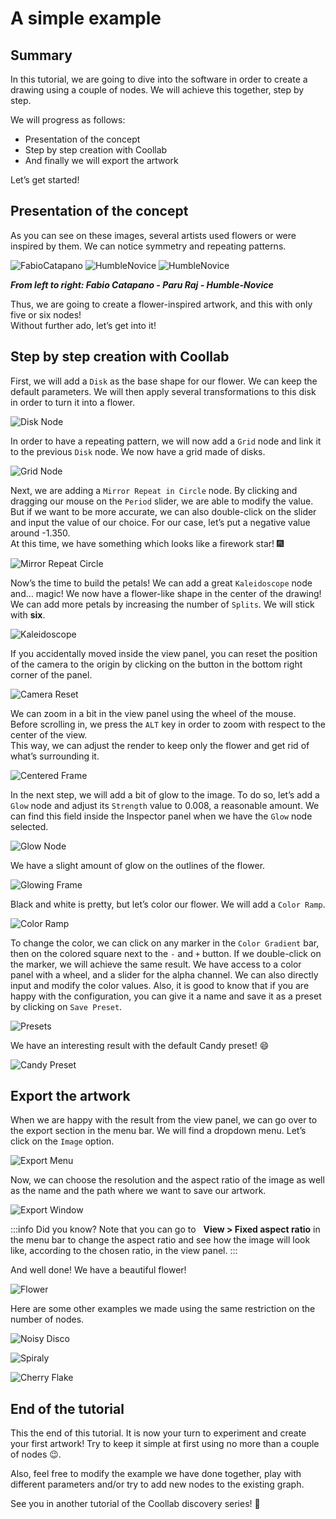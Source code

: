 # A simple example

## Summary

In this tutorial, we are going to dive into the software in order to create a drawing using a couple of nodes.
We will achieve this together, step by step.

We will progress as follows: 

- Presentation of the concept
- Step by step creation with Coollab
- And finally we will export the artwork

Let’s get started!

## Presentation of the concept

As you can see on these images, several artists used flowers or were inspired by them.
We can notice symmetry and repeating patterns.

![FabioCatapano](img/Tuto-A-simple-example/FabioCatapano.jpg)         ![HumbleNovice](img/Tuto-A-simple-example/ParuRaj.jpg)         ![HumbleNovice](img/Tuto-A-simple-example/HumbleNovice.jpg)<br/>

**<i>From left to right: Fabio Catapano - Paru Raj - Humble-Novice</i>**<br/>

Thus, we are going to create a flower-inspired artwork, and this with only five or six nodes!<br/>
Without further ado, let’s get into it!

## Step by step creation with Coollab

First, we will add a `Disk` as the base shape for our flower. We can keep the default parameters. We will then apply several transformations to this disk in order to turn it into a flower.

![Disk Node](img/Tuto-A-simple-example/DiskNode.png)

In order to have a repeating pattern, we will now add a `Grid` node and link it to the previous `Disk` node. We now have a grid made of disks.

![Grid Node](img/Tuto-A-simple-example/GridNode.png)

Next, we are adding a `Mirror Repeat in Circle` node. By clicking and dragging our mouse on the `Period` slider, we are able to modify the value. But if we want to be more accurate, we can also double-click on the slider and input the value of our choice. For our case, let’s put a negative value around -1.350.<br/>
At this time, we have something which looks like a firework star! 🎆

![Mirror Repeat Circle](img/Tuto-A-simple-example/MirrorRepeatCircle.png)

Now’s the time to build the petals! We can add a great `Kaleidoscope` node and… magic! We now have a flower-like shape in the center of the drawing! We can add more petals by increasing the number of `Splits`. We will stick with **six**.

![Kaleidoscope](img/Tuto-A-simple-example/Kaleidoscope.png)

If you accidentally moved inside the view panel, you can reset the position of the camera to the origin by clicking on the <span class="icon-target"></span> button in the bottom right corner of the panel.

![Camera Reset](img/Tuto-A-simple-example/CameraReset.png)

We can zoom in a bit in the view panel using the wheel of the mouse. Before scrolling in, we press the `ALT` key in order to zoom with respect to the center of the view.<br/>
This way, we can adjust the render to keep only the flower and get rid of what’s surrounding it.

![Centered Frame](img/Tuto-A-simple-example/CenteredFrame.png)

In the next step, we will add a bit of glow to the image. To do so, let’s add a `Glow` node and adjust its `Strength` value to 0.008, a reasonable amount. We can find this field inside the Inspector panel when we have the `Glow` node selected.

![Glow Node](img/Tuto-A-simple-example/GlowNode.png)

We have a slight amount of glow on the outlines of the flower.

![Glowing Frame](img/Tuto-A-simple-example/GlowingFrame.png)

Black and white is pretty, but let’s color our flower. We will add a `Color Ramp`.

![Color Ramp](img/Tuto-A-simple-example/ColorRamp.png)

To change the color, we can click on any marker in the `Color Gradient` bar, then on the colored square next to the `-` and `+` button. If we double-click on the marker, we will achieve the same result. We have access to a color panel with a wheel, and a slider for the alpha channel. We can also directly input and modify the color values. Also, it is good to know that if you are happy with the configuration, you can give it a name and save it as a preset by clicking on `Save Preset`.

![Presets](img/Tuto-A-simple-example/Presets.png)

We have an interesting result with the default Candy preset! 😄

![Candy Preset](img/Tuto-A-simple-example/CandyPreset.png)

## Export the artwork

When we are happy with the result from the view panel, we can go over to the <span class="icon-upload2"></span> export section in the menu bar. We will find a dropdown menu. Let’s click on the <span class="icon-image"></span> `Image` option.

![Export Menu](img/Tuto-A-simple-example/ExportMenu.png)

Now, we can choose the resolution and the aspect ratio of the image as well as the name and the path where we want to save our artwork.

![Export Window](img/Tuto-A-simple-example/ExportWindow.png)

:::info Did you know?
Note that you can go to &nbsp;<span class="icon-image"></span> **View > Fixed aspect ratio** in the menu bar to change the aspect ratio and see how the image will look like, according to the chosen ratio, in the view panel.
:::

And well done! We have a beautiful flower!

![Flower](img/Tuto-A-simple-example/Flower.png)

Here are some other examples we made using the same restriction on the number of nodes.

![Noisy Disco](img/Tuto-A-simple-example/NoisyDisco.png)

![Spiraly](img/Tuto-A-simple-example/Spiraly.png)

![Cherry Flake](img/Tuto-A-simple-example/CherryFlake.png)

## End of the tutorial

This the end of this tutorial. It is now your turn to experiment and create your first artwork! Try to keep it simple at first using no more than a couple of nodes 😉. 

Also, feel free to modify the example we have done together, play with different parameters and/or try to add new nodes to the existing graph.

See you in another tutorial of the Coollab discovery series! 👋